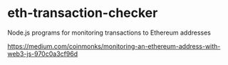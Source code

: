# eth-transaction-checker
Node.js programs for monitoring transactions to Ethereum addresses



https://medium.com/coinmonks/monitoring-an-ethereum-address-with-web3-js-970c0a3cf96d
